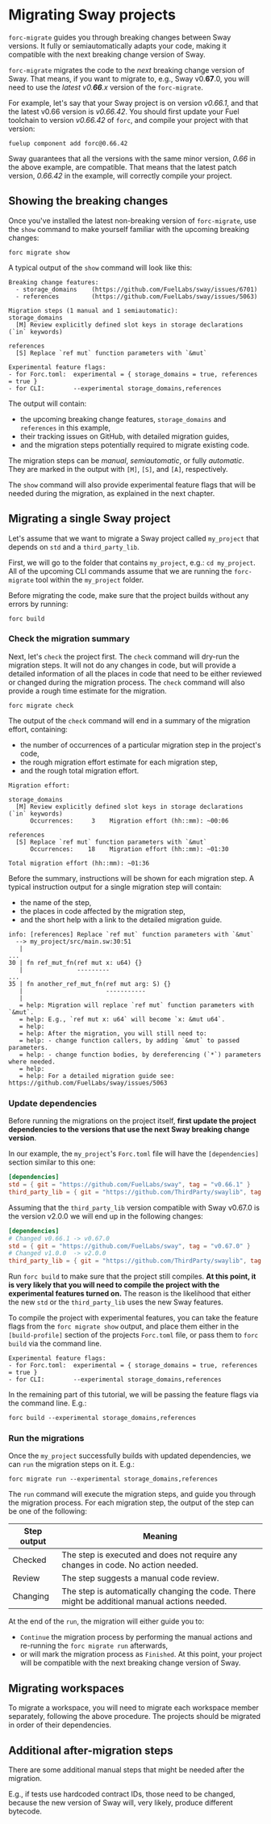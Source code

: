 <!-- markdownlint-disable MD041 -->

# Migrating Sway projects

`forc-migrate` guides you through breaking changes between Sway versions. It fully or semiautomatically adapts your code, making it compatible with the next breaking change version of Sway.

`forc-migrate` migrates the code to the _next_ breaking change version of Sway. That means, if you want to migrate to, e.g., Sway v0.**67**.0, you will need to use the _latest v0.**66**.x_ version of the `forc-migrate`.

For example, let's say that your Sway project is on version _v0.66.1_, and that the latest v0.66 version is _v0.66.42_. You should first update your Fuel toolchain to version _v0.66.42_ of `forc`, and compile your project with that version:

```text
fuelup component add forc@0.66.42
```

Sway guarantees that all the versions with the same minor version, _0.66_ in the above example, are compatible. That means that the latest patch version, _0.66.42_ in the example, will correctly compile your project.

## Showing the breaking changes

Once you've installed the latest non-breaking version of `forc-migrate`, use the `show` command to make yourself familiar with the upcoming breaking changes:

```text
forc migrate show
```

A typical output of the `show` command will look like this:

```text
Breaking change features:
  - storage_domains    (https://github.com/FuelLabs/sway/issues/6701)
  - references         (https://github.com/FuelLabs/sway/issues/5063)

Migration steps (1 manual and 1 semiautomatic):
storage_domains
  [M] Review explicitly defined slot keys in storage declarations (`in` keywords)

references
  [S] Replace `ref mut` function parameters with `&mut`

Experimental feature flags:
- for Forc.toml:  experimental = { storage_domains = true, references = true }
- for CLI:        --experimental storage_domains,references
```

The output will contain:

- the upcoming breaking change features, `storage_domains` and `references` in this example,
- their tracking issues on GitHub, with detailed migration guides,
- and the migration steps potentially required to migrate existing code.

The migration steps can be _manual_, _semiautomatic_, or fully _automatic_. They are marked in the output with `[M]`, `[S]`, and `[A]`, respectively.

The `show` command will also provide experimental feature flags that will be needed during the migration, as explained in the next chapter.

## Migrating a single Sway project

Let's assume that we want to migrate a Sway project called `my_project` that depends on `std` and a `third_party_lib`.

First, we will go to the folder that contains `my_project`, e.g.: `cd my_project`. All of the upcoming CLI commands assume that we are running the `forc-migrate` tool within the `my_project` folder.

Before migrating the code, make sure that the project builds without any errors by running:

```text
forc build
```

### Check the migration summary

Next, let's `check` the project first. The `check` command will dry-run the migration steps. It will not do any changes in code, but will provide a detailed information of all the places in code that need to be either reviewed or changed during the migration process. The `check` command will also provide a rough time estimate for the migration.

```text
forc migrate check
```

The output of the `check` command will end in a summary of the migration effort, containing:

- the number of occurrences of a particular migration step in the project's code,
- the rough migration effort estimate for each migration step,
- and the rough total migration effort.

```text
Migration effort:

storage_domains
  [M] Review explicitly defined slot keys in storage declarations (`in` keywords)
      Occurrences:     3    Migration effort (hh::mm): ~00:06

references
  [S] Replace `ref mut` function parameters with `&mut`
      Occurrences:    18    Migration effort (hh::mm): ~01:30

Total migration effort (hh::mm): ~01:36
```

Before the summary, instructions will be shown for each migration step. A typical instruction output for a single migration step will contain:

- the name of the step,
- the places in code affected by the migration step,
- and the short help with a link to the detailed migration guide.

```text
info: [references] Replace `ref mut` function parameters with `&mut`
  --> my_project/src/main.sw:30:51
   |
...
30 | fn ref_mut_fn(ref mut x: u64) {}
   |               ---------
...
35 | fn another_ref_mut_fn(ref mut arg: S) {}
   |                       -----------
   |
   = help: Migration will replace `ref mut` function parameters with `&mut`.
   = help: E.g., `ref mut x: u64` will become `x: &mut u64`.
   = help:  
   = help: After the migration, you will still need to:
   = help: - change function callers, by adding `&mut` to passed parameters.
   = help: - change function bodies, by dereferencing (`*`) parameters where needed.
   = help:  
   = help: For a detailed migration guide see: https://github.com/FuelLabs/sway/issues/5063
```

### Update dependencies

Before running the migrations on the project itself, **first update the project dependencies to the versions that use the next Sway breaking change version**.

In our example, the `my_project`'s `Forc.toml` file will have the `[dependencies]` section similar to this one:

```toml
[dependencies]
std = { git = "https://github.com/FuelLabs/sway", tag = "v0.66.1" }
third_party_lib = { git = "https://github.com/ThirdParty/swaylib", tag = "v1.0.0" }
```

Assuming that the `third_party_lib` version compatible with Sway v0.67.0 is the version v2.0.0 we will end up in the following changes:

```toml
[dependencies]
# Changed v0.66.1 -> v0.67.0
std = { git = "https://github.com/FuelLabs/sway", tag = "v0.67.0" }
# Changed v1.0.0  -> v2.0.0
third_party_lib = { git = "https://github.com/ThirdParty/swaylib", tag = "v2.0.0" }
```

Run `forc build` to make sure that the project still compiles. **At this point, it is very likely that you will need to compile the project with the experimental features turned on.** The reason is the likelihood that either the new `std` or the `third_party_lib` uses the new Sway features.

To compile the project with experimental features, you can take the feature flags from the `forc migrate show` output, and place them either in the `[build-profile]` section of the projects `Forc.toml` file, or pass them to `forc build` via the command line.

```text
Experimental feature flags:
- for Forc.toml:  experimental = { storage_domains = true, references = true }
- for CLI:        --experimental storage_domains,references
```

In the remaining part of this tutorial, we will be passing the feature flags via the command line. E.g.:

```text
forc build --experimental storage_domains,references
```

### Run the migrations

Once the `my_project` successfully builds with updated dependencies, we can `run` the migration steps on it. E.g.:

```text
forc migrate run --experimental storage_domains,references
```

The `run` command will execute the migration steps, and guide you through the migration process. For each migration step, the output of the step can be one of the following:

| Step output | Meaning |
| ----------- | ------- |
| Checked     | The step is executed and does not require any changes in code. No action needed. |
| Review      | The step suggests a manual code review. |
| Changing    | The step is automatically changing the code. There might be additional manual actions needed. |

At the end of the `run`, the migration will either guide you to:

- `Continue` the migration process by performing the manual actions and re-running the `forc migrate run` afterwards,
- or will mark the migration process as `Finished`. At this point, your project will be compatible with the next breaking change version of Sway.

## Migrating workspaces

To migrate a workspace, you will need to migrate each workspace member separately, following the above procedure. The projects should be migrated in order of their dependencies.

## Additional after-migration steps

There are some additional manual steps that might be needed after the migration.

E.g., if tests use hardcoded contract IDs, those need to be changed, because the new version of Sway will, very likely, produce different bytecode.
